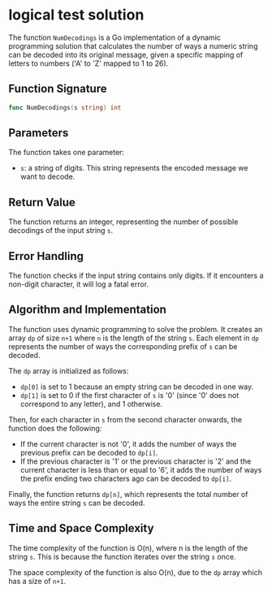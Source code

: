# logical test solution

The function `NumDecodings` is a Go implementation of a dynamic programming solution that calculates the number of ways a numeric string can be decoded into its original message, given a specific mapping of letters to numbers ('A' to 'Z' mapped to 1 to 26).

## Function Signature

```go
func NumDecodings(s string) int
```

## Parameters

The function takes one parameter:

- `s`: a string of digits. This string represents the encoded message we want to decode.

## Return Value

The function returns an integer, representing the number of possible decodings of the input string `s`.

## Error Handling

The function checks if the input string contains only digits. If it encounters a non-digit character, it will log a fatal error.

## Algorithm and Implementation

The function uses dynamic programming to solve the problem. It creates an array `dp` of size `n+1` where `n` is the length of the string `s`. Each element in `dp` represents the number of ways the corresponding prefix of `s` can be decoded.

The `dp` array is initialized as follows:
- `dp[0]` is set to 1 because an empty string can be decoded in one way.
- `dp[1]` is set to 0 if the first character of `s` is '0' (since '0' does not correspond to any letter), and 1 otherwise.

Then, for each character in `s` from the second character onwards, the function does the following:
- If the current character is not '0', it adds the number of ways the previous prefix can be decoded to `dp[i]`.
- If the previous character is '1' or the previous character is '2' and the current character is less than or equal to '6', it adds the number of ways the prefix ending two characters ago can be decoded to `dp[i]`.

Finally, the function returns `dp[n]`, which represents the total number of ways the entire string `s` can be decoded.

## Time and Space Complexity

The time complexity of the function is O(n), where n is the length of the string `s`. This is because the function iterates over the string `s` once.

The space complexity of the function is also O(n), due to the `dp` array which has a size of `n+1`.